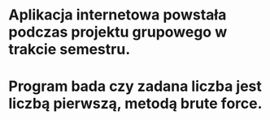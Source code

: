 # Aplikacja internetowa powstała podczas projektu grupowego w trakcie semestru.
# Program bada czy zadana liczba jest liczbą pierwszą, metodą brute force.
